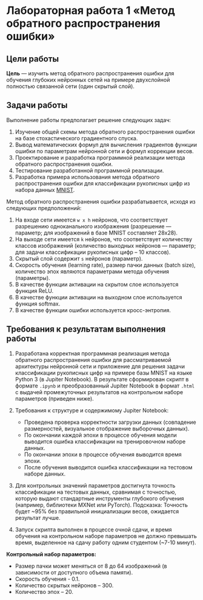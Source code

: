 # Лабораторная работа 1 «Метод обратного распространения ошибки»

## Цели работы

**Цель** — изучить метод обратного распространения ошибки для обучения глубоких нейронных сетей на примере двухслойной полностью связанной сети (один скрытый слой).

## Задачи работы

Выполнение работы предполагает решение следующих задач:

1. Изучение общей схемы метода обратного распространения ошибки на базе стохастического градиентного спуска.
1. Вывод математических формул для вычисления градиентов функции ошибки по параметрам нейронной сети и формул коррекции весов.
1. Проектирование и разработка программной реализации метода обратного распространения ошибки.
1. Тестирование разработанной программной реализации.
1. Разработка примера использования метода обратного распространения ошибки для классификации рукописных цифр из набора данных [MNIST](https://www.kaggle.com/datasets/hojjatk/mnist-dataset).

Метод обратного распространения ошибки разрабатывается, исходя из следующих предположений:

1. На входе сети имеется `w x h` нейронов, что соответствует разрешению одноканального изображения (разрешение — параметр; для изображений в базе MNIST составляет 28x28).
1. На выходе сети имеется `k` нейронов, что соответствует количеству классов изображений (количество выходных нейронов — параметр; для задачи классификации рукописных цифр – 10 классов).
1. Скрытый слой содержит `s` нейронов (параметр).
1. Скорость обучения (learning rate), размер пачки данных (batch size), количество эпох являются параметрами метода обучения (параметры).
1. В качестве функции активации на скрытом слое используется функция ReLU.
1. В качестве функции активации на выходном слое используется функция softmax.
1. В качестве функции ошибки используется кросс-энтропия.

## Требования к результатам выполнения работы

1. Разработана корректная программная реализация метода обратного распространения ошибки для рассматриваемой архитектуры нейронной сети и приложение для решения задачи классификации рукописных цифр на примере базы MNIST на языке Python 3 (в Jupiter Notebook). В результате сформирован скрипт в формате `.ipynb` и преобразованный Jupiter Notebook в формат `.html` с выдачей промежуточных результатов на контрольном наборе параметров (приведен ниже).

1. Требования к структуре и содержимому Jupiter Notebook:

   - Проведена проверка корректности загрузки данных (совпадение размерностей, визуальное отображение выборочных данных).
   - По окончании каждой эпохи в процессе обучения модели выводится ошибка классификации на тренировочном наборе данных.
   - По окончании эпохи в процессе обучения выводится время эпохи.
   - После обучения выводится ошибка классификации на тестовом наборе данных.

1. Для контрольных значений параметров достигнута точность классификации на тестовых данных, сравнимая с точностью, которую выдают стандартные инструменты глубокого обучения (например, библиотеки MXNet или PyTorch). Подсказка: Точность будет ~95% без правильной инициализации весов, ожидается результат лучше.

1. Запуск скрипта выполнен в процессе очной сдачи, и время обучения на контрольном наборе параметров не должно превышать время, выделенное на сдачу работу одним студентом (~7-10 минут).

**Контрольный набор параметров:**

- Размер пачки может меняться от 8 до 64 изображений (в зависимости от доступного объема памяти).
- Скорость обучения - 0.1.
- Количество скрытых нейронов – 300.
- Количество эпох – 20.
